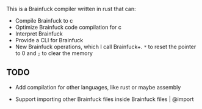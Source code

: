 This is a Brainfuck compiler written in rust that can:

- Compile Brainfuck to c
- Optimize Brainfuck code compilation for c
- Interpret Brainfuck
- Provide a CLI for Brainfuck
- New Brainfuck operations, which I call Brainfuck+. `*` to reset the pointer to 0 and `;` to clear the memory

## TODO

- Add compilation for other languages, like rust or maybe assembly

- Support importing other Brainfuck files inside Brainfuck files | @import
